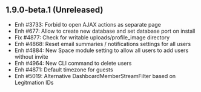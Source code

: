 1.9.0-beta.1 (Unreleased)
----------------------------

- Enh #3733: Forbid to open AJAX actions as separate page
- Enh #677: Allow to create new database and set database port on install
- Fix #4877: Check for writable uploads/profile_image directory
- Enh #4868: Reset email summaries / notifications settings for all users
- Enh #4884: New Space module setting to allow all users to add users without invite
- Enh #4964: New CLI command to delete users 
- Enh #4871: Default timezone for guests
- Enh #5019: Alternative DashboardMemberStreamFilter based on Legitmation IDs
